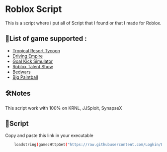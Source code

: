 # Roblox Script

This is a script where i put all of Script that I found or that I made for Roblox. 




## 🚀List of game supported :

- [Tropical Resort Tycoon](https://www.roblox.com/games/5534174456/Tropical-Resort-Tycoon)
- [Driving Empire](https://www.roblox.com/games/3351674303/BIG-UPDATE-Driving-Empire)
- [Goal Kick Simulator](https://www.roblox.com/games/9281034297/UPD-X5-3-Goal-Kick-Simulator)
- [Roblox Talent Show](https://www.roblox.com/games/10851599/Roblox-Talent-Show)
- [Bedwars](https://www.roblox.com/games/6872265039/BedWars-PENGUIN-SURVIVAL)
- [Big Paintball](https://www.roblox.com/games/3527629287/BIG-Paintball)


## 🛠Notes

This script work with 100% on KRNL, JJSploit, SynapseX


## 🔗Script

Copy and paste this link in your executable

```bash
    loadstring(game:HttpGet("https://raw.githubusercontent.com/Logkin/LogkinRobloxScriptHub/91d68f888099fa4becdeee8406a9a9f0b38e271e/guiscript.txt", true))()
```
